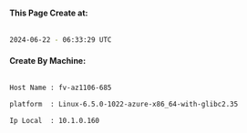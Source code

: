 
   
#### This Page Create at:

```bash

2024-06-22 - 06:33:29 UTC

```

#### Create By Machine:

```bash

Host Name : fv-az1106-685

platform  : Linux-6.5.0-1022-azure-x86_64-with-glibc2.35

Ip Local  : 10.1.0.160

```

